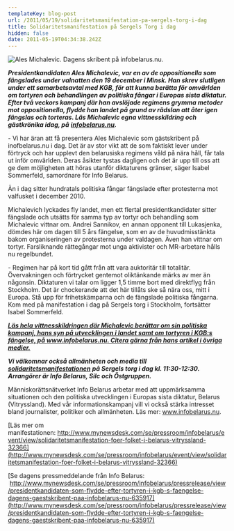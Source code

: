 ```yaml
---
templateKey: blog-post
url: /2011/05/19/solidaritetsmanifestation-pa-sergels-torg-i-dag
title: Solidaritetsmanifestation på Sergels Torg i dag
hidden: false
date: 2011-05-19T04:34:38.242Z
---
```

![](/uploads/17876_310494050845_661590845_4001671_2099347_n.jpg "Ales Michalevic. Dagens skribent på infobelarus.nu.")

**_Presidentkandidaten Ales Michalevic, var en av de oppositionella som fängslades under valnatten den 19 december i Minsk. Han skrev slutligen under ett samarbetsavtal med KGB, för att kunna berätta för omvärlden om tortyren och behandlingen av politiska fångar i Europas sista diktatur. Efter två veckors kampanj där han avslöjade regimens grymma metoder mot oppositionella, flydde han landet på grund av rädslan att åter igen fängslas och torteras. Läs Michalevic egna vittnesskildring och gästkrönika idag, på_** [**_infobelarus.nu_**](http://www.infobelarus.nu)**_._**

\- Vi har äran att få presentera Ales Michalevic som gästskribent på inofbelarus.nu i dag. Det är av stor vikt att de som faktiskt lever under förtryck och har upplevt den belarusiska regimens våld på nära håll, får tala ut inför omvärlden. Deras åsikter tystas dagligen och det är upp till oss att ge dem möjligheten att höras utanför diktaturens gränser, säger Isabel Sommerfeld, samordnare för Info Belarus.

Än i dag sitter hundratals politiska fångar fängslade efter protesterna mot valfusket i december 2010.

Michalevich lyckades fly landet, men ett flertal presidentkandidater sitter fängslade och utsätts för samma typ av tortyr och behandling som Michalevic vittnar om. Andrei Sannikov, en annan opponent till Lukasjenka, dömdes här om dagen till 5 års fängelse, som en av de huvudmisstänkta bakom organiseringen av protesterna under valdagen. Även han vittnar om tortyr. Farsliknande rättegångar mot unga aktivister och MR-arbetare hålls nu regelbundet.

\- Regimen har på kort tid gått från att vara auktoritär till totalitär. Övervakningen och förtrycket gentemot oliktänkande märks av mer än någonsin. Diktaturen vi talar om ligger 1,5 timme bort med direktflyg från Stockholm. Det är chockerande att det här tillåts ske så nära oss, mitt i Europa. Stå upp för frihetskämparna och de fängslade politiska fångarna. Kom med på manifestation i dag på Sergels torg i Stockholm, fortsätter Isabel Sommerfeld.

[**_Läs hela vittnesskildringen där Michalevic berättar om sin politiska kampanj, hans syn på utvecklingen i landet samt om tortyren i KGB:s fängelse, på www.infobelarus.nu. Citera gärna från hans artikel i övriga medier._**](http://www.infobelarus.nu)

**_Vi välkomnar också allmänheten och media till_** [**_solidaritetsmanifestationen_**](http://www.mynewsdesk.com/se/pressroom/infobelarus/event/view/solidaritetsmanifestation-foer-folket-i-belarus-vitryssland-32366) **_på Sergels torg i dag kl. 11:30-12:30. Arrangörer är Info Belarus, Silc och Östgruppen._**

Människorättsnätverket Info Belarus arbetar med att uppmärksamma situationen och den politiska utvecklingen i Europas sista diktatur, Belarus (Vitryssland). Med vår informationskampanj vill vi också stärka intresset bland journalister, politiker och allmänheten. Läs mer: www.infobelarus.nu.

[Läs mer om manifestationen: http://www.mynewsdesk.com/se/pressroom/infobelarus/event/view/solidaritetsmanifestation-foer-folket-i-belarus-vitryssland-32366](http://www.mynewsdesk.com/se/pressroom/infobelarus/event/view/solidaritetsmanifestation-foer-folket-i-belarus-vitryssland-32366)

[Se dagens pressmeddelande från Info Belarus:  http://www.mynewsdesk.com/se/pressroom/infobelarus/pressrelease/view/presidentkandidaten-som-flydde-efter-tortyren-i-kgb-s-faengelse-dagens-gaestskribent-paa-infobelarus-nu-635917](http://www.mynewsdesk.com/se/pressroom/infobelarus/pressrelease/view/presidentkandidaten-som-flydde-efter-tortyren-i-kgb-s-faengelse-dagens-gaestskribent-paa-infobelarus-nu-635917)
